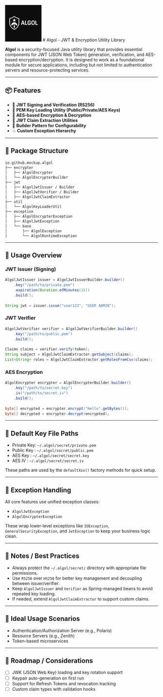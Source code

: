 <img src="./burner.png" width="120" height="120">
# Algol - JWT & Encryption Utility Library

**Algol** is a security-focused Java utility library that provides essential components for JWT (JSON Web Token) generation, verification, and AES-based encryption/decryption. It is designed to work as a foundational module for secure applications, including but not limited to authentication servers and resource-protecting services.

---

## 📦 Features

- 🔐 **JWT Signing and Verification (RS256)**
- 🔑 **PEM Key Loading Utility (Public/Private/AES Keys)**
- 🔁 **AES-based Encryption & Decryption**
- 🔎 **JWT Claim Extraction Utilities**
- 🧱 **Builder Pattern for Configurability**
- 💥 **Custom Exception Hierarchy**

---

## 📁 Package Structure

```
io.github.mockup.algol
├── encrypter
│   ├── AlgolEncrypter
│   └── AlgolEncrypterBuilder
├── jwt
│   ├── AlgolJwtIssuer / Builder
│   ├── AlgolJwtVerifier / Builder
│   ├── AlgolJwtClaimExtractor
├── util
│   └── AlgolKeyLoaderUtil
├── exception
│   ├── AlgolEncrypterException
│   ├── AlgolJwtException
│   └── base
│       ├── AlgolException
│       └── AlgolRuntimeException
```

---

## 🔧 Usage Overview

### JWT Issuer (Signing)
```java
AlgolJwtIssuer issuer = AlgolJwtIssuerBuilder.builder()
    .key("/path/to/private.pem")
    .expiration(Duration.ofMinutes(15))
    .build();

String jwt = issuer.issue("user123", "USER ADMIN");
```

### JWT Verifier
```java
AlgolJwtVerifier verifier = AlgolJwtVerifierBuilder.builder()
    .key("/path/to/public.pem")
    .build();

Claims claims = verifier.verify(token);
String subject = AlgolJwtClaimExtractor.getSubject(claims);
List<String> roles = AlgolJwtClaimExtractor.getRolesFromCsv(claims);
```

### AES Encryption
```java
AlgolEncrypter encrypter = AlgolEncrypterBuilder.builder()
    .key("/path/to/secret.key")
    .iv("/path/to/secret.iv")
    .build();

byte[] encrypted = encrypter.encrypt("Hello".getBytes());
byte[] decrypted = encrypter.decrypt(encrypted);
```

---

## 📁 Default Key File Paths
- Private Key: `~/.algol/secret/private.pem`
- Public Key : `~/.algol/secret/public.pem`
- AES Key    : `~/.algol/secret/secret.key`
- AES IV     : `~/.algol/secret/secret.iv`

These paths are used by the `defaultXxx()` factory methods for quick setup.

---

## 🚨 Exception Handling
All core features use unified exception classes:

- `AlgolJwtException`
- `AlgolEncrypterException`

These wrap lower-level exceptions like `IOException`, `GeneralSecurityException`, and `JwtException` to keep your business logic clean.

---

## 📌 Notes / Best Practices

- Always protect the `~/.algol/secret/` directory with appropriate file permissions.
- Use `RS256` over `HS256` for better key management and decoupling between issuer/verifier.
- Keep `AlgolJwtIssuer` and `Verifier` as Spring-managed beans to avoid repeated key loading.
- If needed, extend `AlgolJwtClaimExtractor` to support custom claims.

---

## 🧩 Ideal Usage Scenarios
- Authentication/Authorization Server (e.g., Polaris)
- Resource Servers (e.g., Zenith)
- Token-based microservices

---

## 📅 Roadmap / Considerations

- [ ] JWK (JSON Web Key) loading and key rotation support
- [ ] Keypair auto-generation on first run
- [ ] Support for Refresh Tokens and revocation tracking
- [ ] Custom claim types with validation hooks
